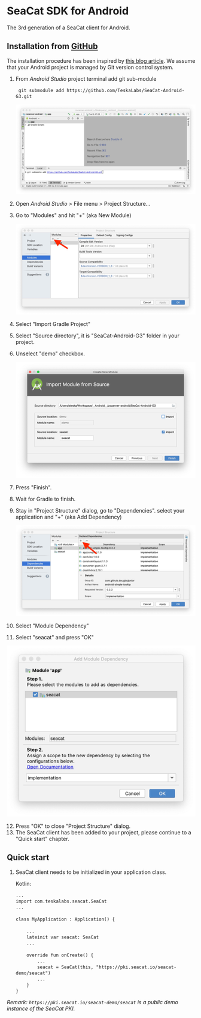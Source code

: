 # SeaCat SDK for Android

The 3rd generation of a SeaCat client for Android.

## Installation from [GitHub](https://github.com/TeskaLabs/SeaCat-Android-G3)

The installation procedure has been inspired by [this blog article](https://medium.com/@deepakpk/how-to-add-a-git-android-library-project-as-a-sub-module-c713a653ab1f).
We assume that your Android project is managed by Git version control system.

1. From _Android Studio_ project terminal add git sub-module

		git submodule add https://github.com/TeskaLabs/SeaCat-Android-G3.git

   ![Android Studio: adding a git submodule](./doc/images/android-studio-git-submodule.jpg)

2. Open _Android Studio_ > File menu > Project Structure...
3. Go to "Modules" and hit "+" (aka New Module)

   ![Android Studio: adding a submodule](./doc/images/android-studio-add-module.jpg)

4. Select "Import Gradle Project"
5. Select "Source directory", it is "SeaCat-Android-G3" folder in your project.
6. Unselect "demo" checkbox.

   ![Android Studio: module import](./doc/images/android-studio-module-import.jpg)

7. Press "Finish".
8. Wait for Gradle to finish.
9. Stay in "Project Structure" dialog, go to "Dependencies". select your application and "+" (aka Add Dependency)

   ![Android Studio: add dependency](./doc/images/android-studio-add-dependency.jpg)

10. Select "Module Dependency"
11. Select "seacat" and press "OK"

   ![Android Studio: add dependency](./doc/images/android-studio-add-dependency-seacat.jpg)

12. Press "OK" to close "Project Structure" dialog.
13. The SeaCat client has been added to your project, please continue to a "Quick start" chapter.


## Quick start

1. SeaCat client needs to be initialized in your application class.

	Kotlin:

	```
	...
	import com.teskalabs.seacat.SeaCat
	...
	
	class MyApplication : Application() {
	
		...
		lateinit var seacat: SeaCat
		...

		override fun onCreate() {
			...
			seacat = SeaCat(this, "https://pki.seacat.io/seacat-demo/seacat")
			...
		}
	}
	```
_Remark: `https://pki.seacat.io/seacat-demo/seacat` is a public demo instance of the SeaCat PKI._

